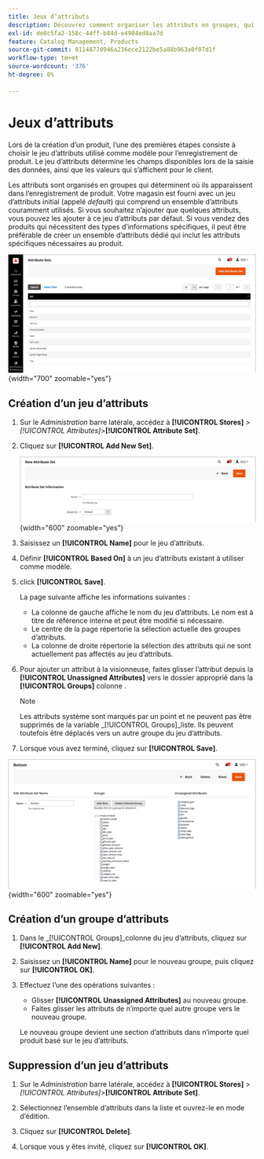 ```yaml
---
title: Jeux d’attributs
description: Découvrez comment organiser les attributs en groupes, qui déterminent où ils apparaissent dans l’enregistrement de produit.
exl-id: de0c5fa2-158c-44ff-b84d-e4904ed8aa7d
feature: Catalog Management, Products
source-git-commit: 01148770946a236ece2122be5a88b963a0f07d1f
workflow-type: tm+mt
source-wordcount: '376'
ht-degree: 0%

---
```


# Jeux d’attributs

Lors de la création d’un produit, l’une des premières étapes consiste à choisir le jeu d’attributs utilisé comme modèle pour l’enregistrement de produit. Le jeu d’attributs détermine les champs disponibles lors de la saisie des données, ainsi que les valeurs qui s’affichent pour le client.

Les attributs sont organisés en groupes qui déterminent où ils apparaissent dans l’enregistrement de produit. Votre magasin est fourni avec un jeu d’attributs initial (appelé _default_) qui comprend un ensemble d’attributs couramment utilisés. Si vous souhaitez n’ajouter que quelques attributs, vous pouvez les ajouter à ce jeu d’attributs par défaut. Si vous vendez des produits qui nécessitent des types d’informations spécifiques, il peut être préférable de créer un ensemble d’attributs dédié qui inclut les attributs spécifiques nécessaires au produit.

![Jeux d’attributs](./assets/attribute-sets.png){width="700" zoomable="yes"}

## Création d’un jeu d’attributs

1. Sur le _Administration_ barre latérale, accédez à **[!UICONTROL Stores]** > _[!UICONTROL Attributes]_>**[!UICONTROL Attribute Set]**.

1. Cliquez sur **[!UICONTROL Add New Set]**.

   ![Jeu d’attributs - nom de modification](./assets/attribute-set-new.png){width="600" zoomable="yes"}

1. Saisissez un **[!UICONTROL Name]** pour le jeu d’attributs.

1. Définir **[!UICONTROL Based On]** à un jeu d’attributs existant à utiliser comme modèle.

1. click **[!UICONTROL Save]**.

   La page suivante affiche les informations suivantes :

   - La colonne de gauche affiche le nom du jeu d’attributs. Le nom est à titre de référence interne et peut être modifié si nécessaire.
   - Le centre de la page répertorie la sélection actuelle des groupes d’attributs.
   - La colonne de droite répertorie la sélection des attributs qui ne sont actuellement pas affectés au jeu d’attributs.

1. Pour ajouter un attribut à la visionneuse, faites glisser l’attribut depuis la **[!UICONTROL Unassigned Attributes]** vers le dossier approprié dans la **[!UICONTROL Groups]** colonne .

   >[!NOTE]
   >
   >Les attributs système sont marqués par un point et ne peuvent pas être supprimés de la variable _[!UICONTROL Groups]_liste. Ils peuvent toutefois être déplacés vers un autre groupe du jeu d’attributs.

1. Lorsque vous avez terminé, cliquez sur **[!UICONTROL Save]**.

![Jeu d’attributs - Modifier](./assets/attribute-set-edit.png){width="600" zoomable="yes"}

## Création d’un groupe d’attributs

1. Dans le _[!UICONTROL Groups]_colonne du jeu d’attributs, cliquez sur **[!UICONTROL Add New]**.

1. Saisissez un **[!UICONTROL Name]** pour le nouveau groupe, puis cliquez sur **[!UICONTROL OK]**.

1. Effectuez l’une des opérations suivantes :

   - Glisser **[!UICONTROL Unassigned Attributes]** au nouveau groupe.
   - Faites glisser les attributs de n’importe quel autre groupe vers le nouveau groupe.

   Le nouveau groupe devient une section d’attributs dans n’importe quel produit basé sur le jeu d’attributs.

## Suppression d’un jeu d’attributs

1. Sur le _Administration_ barre latérale, accédez à **[!UICONTROL Stores]** > _[!UICONTROL Attributes]_>**[!UICONTROL Attribute Set]**.

1. Sélectionnez l’ensemble d’attributs dans la liste et ouvrez-le en mode d’édition.

1. Cliquez sur **[!UICONTROL Delete]**.

1. Lorsque vous y êtes invité, cliquez sur **[!UICONTROL OK]**.
